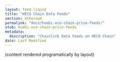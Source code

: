 ```yaml
---
layout: feed.liquid
title: "HECO Chain Data Feeds"
section: ethereum
permalink: "docs/huobi-eco-chain-price-feeds/"
stub: huobi-eco-chain-price-feeds
metadata:
  description: "Chainlink Data Feeds on HECO Chain"
date: Last Modified
---
```

(content rendered programatically by layout)
